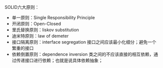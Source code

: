 
SOLID六大原则：
- 单一原则：Single Responsibility Principle
- 开闭原则：Open-Closed
- 里氏替换原则：liskov substitution
- 迪米特原则：law of demeter
- 接口隔离原则：interface  segregation
接口之间应该最小化细分；避免一个繁重的接口
- 依赖倒置原则：dependence inversion
类之间的不应该直接的相互依赖，通过传递接口进行依赖；也就是说具体依赖抽象；